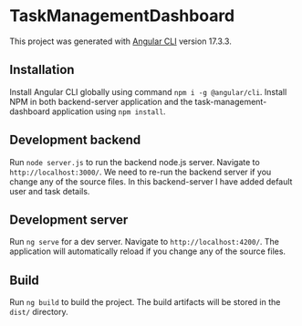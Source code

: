# TaskManagementDashboard

This project was generated with [Angular CLI](https://github.com/angular/angular-cli) version 17.3.3.

## Installation

Install Angular CLI globally using command `npm i -g @angular/cli`.
Install NPM in both backend-server application and the task-management-dashboard application using `npm install`.

## Development backend

Run `node server.js` to run the backend node.js server. Navigate to `http://localhost:3000/`. We need to re-run the backend server if you change any of the source files. In this backend-server I have added default user and task details.

## Development server

Run `ng serve` for a dev server. Navigate to `http://localhost:4200/`. The application will automatically reload if you change any of the source files.

## Build

Run `ng build` to build the project. The build artifacts will be stored in the `dist/` directory.
